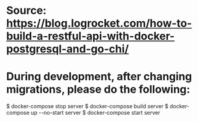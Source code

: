 # Source: https://blog.logrocket.com/how-to-build-a-restful-api-with-docker-postgresql-and-go-chi/

# During development, after changing migrations, please do the following:
$ docker-compose stop server
$ docker-compose build server
$ docker-compose up --no-start server
$ docker-compose start server

